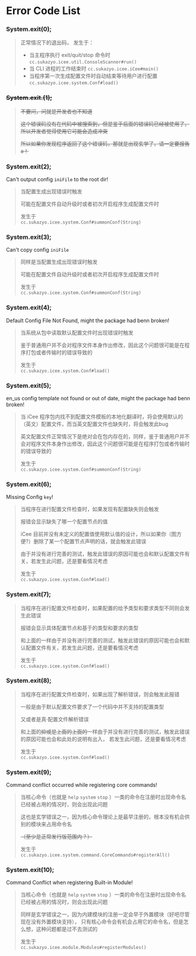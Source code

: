 # Error Code List

### System.exit(0);

> 正常情况下的退出码，
> 发生于：
> - 当主程序执行 exit/quit/stop 命令时 `cc.sukazyo.icee.util.ConsoleScanner#run()`
> - 当 CLI 进程的工作结束时 `cc.sukazyo.icee.iCee#main()`
> - 当程序第一次生成配置文件时自动结束等待用户进行配置  `cc.sukazyo.icee.system.Conf#load()`

### ~~System.exit.(1);~~

> ~~不要问，问就是开发者也不知道~~
> 
> ~~这个错误码没有在代码中被搜索到，但是鉴于后面的错误码已经被使用了，所以开发者觉得使用它可能会造成冲突~~
> 
> ~~所以如果你发现程序返回了这个错误码，那就是出现玄学了，请一定要报告a！~~

### System.exit(2);

Can't output config `iniFile` to the root dir!

> 当配置生成出现错误时触发
> 
> 可能在配置文件自动升级时或者初次开启程序生成配置文件时
> 
> 发生于<br/>`cc.sukazyo.icee.system.Conf#summonConf(String)`

### System.exit(3);

Can't copy config `iniFile`

> 同样是当配置生成出现错误时触发
>
> 可能在配置文件自动升级时或者初次开启程序生成配置文件时
>
> 发生于<br/>`cc.sukazyo.icee.system.Conf#summonConf(String)`

### System.exit(4);

Default Config File Not Found, might the package had benn broken!

> 当系统从包中读取默认配置文件时出现错误时触发
> 
> 鉴于普通用户并不会对程序文件本身作出修改，因此这个问题很可能是在程序打包或者传输时的错误导致的
>
> 发生于<br/>`cc.sukazyo.icee.system.Conf#load()`

### System.exit(5);

en_us config template not found or out of date, might the package had benn broken!

> 当 iCee 程序包内找不到配置文件模板的本地化翻译时，将会使用默认的（英文）配置文件，而当英文配置文件也缺失时，将会触发此bug
> 
> 英文配置文件正常情况下是绝对会在包内存在的，同样，鉴于普通用户并不会对程序文件本身作出修改，因此这个问题很可能是在程序打包或者传输时的错误导致的
>
> 发生于<br/>`cc.sukazyo.icee.system.Conf#summonConf(String)`

### System.exit(6);

Missing Config `key`!

> 当程序在进行配置文件检查时，如果发现有配置缺失则会触发
> 
> 报错会显示缺失了哪一个配置节点的值
> 
> iCee 目前并没有未定义的配置值使用默认值的设计，所以如果你（图方便?）删除了某一个配置节点声明的话，就会触发此错误
> 
> 由于并没有进行完善的测试，触发此错误的原因可能也会和默认配置文件有关，若发生此问题，还是要看情况考虑
>
> 发生于<br/>`cc.sukazyo.icee.system.Conf#load()`

### System.exit(7);

> 当程序在进行配置文件检查时，如果配置的给予类型和要求类型不同则会发生此错误
> 
> 报错会显示具体配置节点和基于的类型和要求的类型
>
> 和上面的一样由于并没有进行完善的测试，触发此错误的原因可能也会和默认配置文件有关，若发生此问题，还是要看情况考虑
>
> 发生于<br/>`cc.sukazyo.icee.system.Conf#load()`



### System.exit(8);

> 当程序在进行配置文件检查时，如果出现了解析错误，则会触发此报错
> 
> 一般是由于默认配置文件要求了一个代码中并不支持的配置类型
> 
> 又或者是真·配置文件解析错误
>
> 和上面的~~抑或是上面的上面的~~一样由于并没有进行完善的测试，触发此错误的原因可能也会和此处的说明有出入，
> 若发生此问题，还是要看情况考虑
>
> 发生于<br/>`cc.sukazyo.icee.system.Conf#load()`

### System.exit(9);

Command conflict occurred while registering core commands!

> 当核心命令（也就是 `help` `system` `stop` ）一类的命令在注册时出现命令名已经被占用的情况时，则会出现此问题
> 
> 这也是玄学错误之一，因为核心命令理论上是最早注册的，根本没有机会供别的模块来占用命令名
> 
> ~~（至少是正常发行版范围内？）~~
> 
> 发生于<br/>`cc.sukazyo.icee.system.command.CoreCommands#registerAll()`

### System.exit(10);

Command Conflict when registering Built-in Module!

> 当核心命令（也就是 `help` `system` `stop` ）一类的命令在注册时出现命令名已经被占用的情况时，则会出现此问题
>
> 同样是玄学错误之一，因为内建模块的注册一定会早于外置模块（好吧尽管现在没有外置模块支持），
> 只有核心命令会有机会占用它的命令名，但是怎么想，这种问题都是过不去测试的
> 
> 发生于<br/>`cc.sukazyo.icee.module.Modules#registerModules()`
